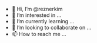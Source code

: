 - 👋 Hi, I’m @reznerkim
- 👀 I’m interested in ...
- 🌱 I’m currently learning ...
- 💞️ I’m looking to collaborate on ...
- 📫 How to reach me ...

<!---
reznerkim/reznerkim is a ✨ special ✨ repository because its `README.md` (this file) appears on your GitHub profile.
You can click the Preview link to take a look at your changes.
--->
